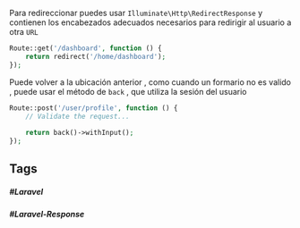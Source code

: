 Para redireccionar puedes usar `Illuminate\Http\RedirectResponse` y contienen los encabezados adecuados necesarios para redirigir al usuario a otra `URL`

```php
Route::get('/dashboard', function () {
    return redirect('/home/dashboard');
});
```

Puede volver a la ubicación anterior , como cuando un formario no es valido , puede usar el método de `back` , que utiliza la sesión del usuario

```php
Route::post('/user/profile', function () {
    // Validate the request...
 
    return back()->withInput();
});
```
## Tags

##### #Laravel
##### #Laravel-Response